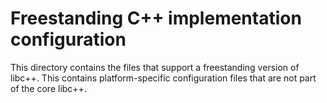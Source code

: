 Freestanding C++ implementation configuration
=============================================

This directory contains the files that support a freestanding version of libc++.
This contains platform-specific configuration files that are not part of the core libc++.
